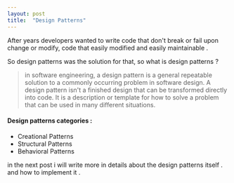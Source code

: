 ```yaml
---
layout: post
title:  "Design Patterns"
---
```


After years developers wanted to write code that don't break or fail upon change or modify, code that easily modified and easily maintainable .

So design patterns was the solution for that, so what is design patterns ?

>in software engineering, a design pattern is a general repeatable solution to a commonly occurring problem in software design. A design pattern isn't a finished design that can be transformed directly into code. It is a description or template for how to solve a problem that can be used in many different situations.

#### Design patterns categories :

- Creational Patterns
- Structural Patterns
- Behavioral Patterns

in the next post i will write more in details about the design patterns itself . and how to implement it .

